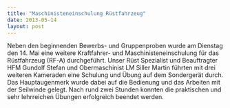 ```yaml
---
title: "Maschinisteneinschulung Rüstfahrzeug"
date: 2013-05-14
layout: post
---
```


Neben den beginnenden Bewerbs- und Gruppenproben wurde am Dienstag den 14. Mai eine weitere Kraftfahrer- und Maschinisteneinschulung für das Rüstfahrzeug (RF-A) durchgeführt. Unser Rüst Spezialist und Beauftragter HFM Gundolf Stefan und Obermaschinist LM Siller Martin führten mit drei weiteren Kameraden eine Schulung und Übung auf dem Sondergerät durch. Das Hauptaugenmerk wurde dabei auf die Bedienung und das Arbeiten mit der Seilwinde gelegt. Nach rund zwei Stunden konnten die praktischen und sehr lehrreichen Übungen erfolgreich beendet werden.